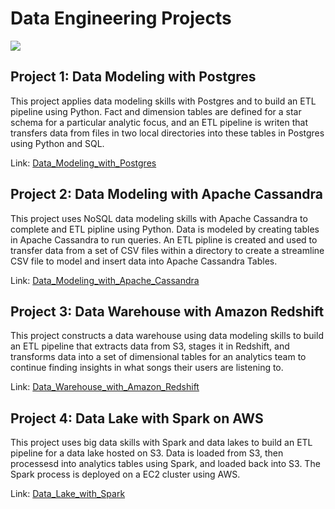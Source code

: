 # Data Engineering Projects

![](https://github.com/AyersAuthentic/udacity_data_engineering/blob/main/images/d_eng_img_1100x444.jpeg)

## Project 1: Data Modeling with Postgres
This project applies data modeling skills with Postgres and to build an ETL pipeline using Python. Fact and dimension tables are defined for a star schema for a particular analytic focus, and an ETL pipeline is writen that transfers data from files in two local directories into these tables in Postgres using Python and SQL.

Link: [Data_Modeling_with_Postgres](https://github.com/AyersAuthentic/udacity_data_engineering/tree/main/Data_Modeling_with_Postgres)

## Project 2: Data Modeling with Apache Cassandra
This project uses NoSQL data modeling skills with Apache Cassandra to complete and ETL pipline using Python. Data is modeled by creating tables in Apache Cassandra to run queries. An ETL pipline is created and used to transfer data from a set of CSV files within a directory to create a streamline CSV file to model and insert data into Apache Cassandra Tables. 

Link: [Data_Modeling_with_Apache_Cassandra](https://github.com/AyersAuthentic/udacity_data_engineering/blob/main/Data_Modeling_Apache_Cassandra/Project_1B_%20Project_Template.ipynb)

## Project 3: Data Warehouse with Amazon Redshift
This project constructs a data warehouse using data modeling skills to build an ETL pipeline that extracts data from S3, stages it in Redshift, and transforms data into a set of dimensional tables for an analytics team to continue finding insights in what songs their users are listening to.

Link: [Data_Warehouse_with_Amazon_Redshift](https://github.com/AyersAuthentic/udacity_data_engineering/tree/main/Data_Warehouse_with_AWS_Redshift)

## Project 4: Data Lake with Spark on AWS
This project uses big data skills with Spark and data lakes to build an ETL pipeline for a data lake hosted on S3. Data is loaded from S3, then processesd into analytics tables using Spark, and loaded back into S3. The Spark process is deployed on a EC2 cluster using AWS.

Link: [Data_Lake_with_Spark](https://github.com/AyersAuthentic/Udacity_Data_Engineering/tree/main/Data_Lake_with_Spark)